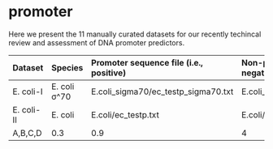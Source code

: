 # promoter

Here we present the 11 manually curated datasets for our recently techincal review and assessment of DNA promoter predictors.

| Dataset   | Species   |Promoter sequence file (i.e., positive)|Non-promoter sequence file (i.e., negative)|
|:----------|:----------|:--------------------------------------|:------------------------------------------|
|E. coli-I|E. coli σ^70|E.coli_sigma70/ec_testp_sigma70.txt|E.coli_sigma70/ec_testn_sigma70.txt|
|E. coli-II|E. coli|E.coli/ec_testp.txt|E.coli/ec_testn_sigma70.txt|
|A,B,C,D    |0.3        |0.9                   |4        |250000       |



